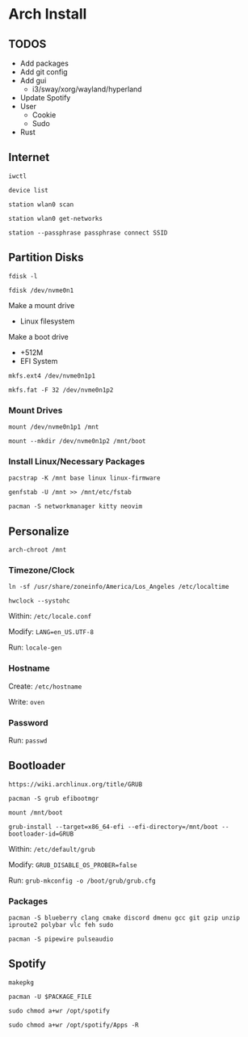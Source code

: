# Arch Install

## TODOS
- Add packages
- Add git config
- Add gui
    - i3/sway/xorg/wayland/hyperland
- Update Spotify
- User
    - Cookie
    - Sudo
- Rust

## Internet
`iwctl`

`device list`

`station wlan0 scan`

`station wlan0 get-networks`

`station --passphrase passphrase connect SSID`

## Partition Disks
`fdisk -l`

`fdisk /dev/nvme0n1`

Make a mount drive
- Linux filesystem

Make a boot drive
- +512M 
- EFI System

`mkfs.ext4 /dev/nvme0n1p1`

`mkfs.fat -F 32 /dev/nvme0n1p2`

### Mount Drives
`mount /dev/nvme0n1p1 /mnt`

`mount --mkdir /dev/nvme0n1p2 /mnt/boot`

### Install Linux/Necessary Packages
`pacstrap -K /mnt base linux linux-firmware`

`genfstab -U /mnt >> /mnt/etc/fstab`

`pacman -S networkmanager kitty neovim`

## Personalize
`arch-chroot /mnt`

### Timezone/Clock
`ln -sf /usr/share/zoneinfo/America/Los_Angeles /etc/localtime`

`hwclock --systohc`

Within: `/etc/locale.conf`

Modify: `LANG=en_US.UTF-8`

Run: `locale-gen`

### Hostname
Create: `/etc/hostname`

Write: `oven`

### Password
Run: `passwd`

## Bootloader
`https://wiki.archlinux.org/title/GRUB`

`pacman -S grub efibootmgr`

`mount /mnt/boot`

`grub-install --target=x86_64-efi --efi-directory=/mnt/boot --bootloader-id=GRUB`

Within: `/etc/default/grub`

Modify: `GRUB_DISABLE_OS_PROBER=false`

Run: `grub-mkconfig -o /boot/grub/grub.cfg`

### Packages
`pacman -S blueberry clang cmake discord dmenu gcc git gzip unzip iproute2 polybar vlc feh sudo`

`pacman -S pipewire pulseaudio`

## Spotify

`makepkg`

`pacman -U $PACKAGE_FILE`

`sudo chmod a+wr /opt/spotify`

`sudo chmod a+wr /opt/spotify/Apps -R`
